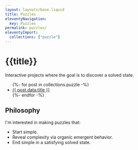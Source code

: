 ```yaml
---
layout: layouts/base.liquid
title: Puzzles
eleventyNavigation:
  key: Puzzles
permalink: puzzles/
eleventyImport:
  collections: ["puzzle"]
---
```

# {{title}}

Interactive projects where the goal is to discover a solved state.

<ul>
{%- for post in collections.puzzle -%}
  <li><a href="{{ post.url }}">{{ post.data.title }}</a></li>
{%- endfor -%}
</ul>

## Philosophy

I'm interested in making puzzles that:
* Start simple.
* Reveal complexity via organic emergent behavior.
* End simple in a satisfying solved state.
